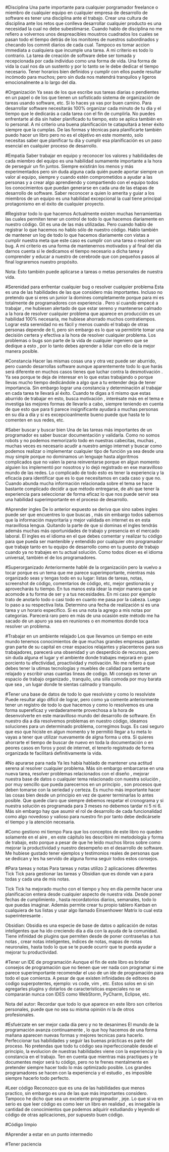 
#Disciplina
Una parte importante para cualquier porgramador freelance o miembro de cualquier equipo en cualquier empresa de desarrollo de software es tener una disciplina ante el trabajo. Crear una cultura de disciplina ante los retos que conlleva desarrollar cualquier producto es una necesidad la cual no debe subestimarse. Cuando hablo de disciplina no me refiero a volvernos unos despreacibles moustros cuadrados los cuales se pasan todo el tiempo detrás de los monitores de nuestros subordinados y checando los commit diarios de cada cual. Tampoco es tomar accion immediata a cualquiera que incumple una tarea. A mi criterio es todo lo contrario. La tarea de creación de software debe ser tomada y recepcionada por cada individuo como una forma de vida. Una forma de vida la cual nos da un  sustento y por lo tanto se le debe dedicar el tiempo necesario. Tener horarios bien definidos y cumplir con ellos puede resultar incómodo para muchos; pero sin duda nos matendrá tranquilos y ligeros emocionalmente a lo largo del día.

#Organización
Ya seas de los que escribe sus tareas diarias o pendientes en un papel o de los que tienen un sofisticado sistema de organización de tareas usando software, etc. Si lo haces ya vas por buen camino. Para desarrollar software necesitarás 100% organizar cada minuto de tu día y el tiempo que le dedicarás a cada tarea con el fin de cumplirla. No puedes enfrentarte al día sin haber planificado tu tiempo, esto se aplica también en lo personal. A mi criterio una buena planificación te catapultará a tener éxito siempre que la cumplas. De las formas y técnicas para planificarte también puedo hacer un libro pero no es el objetivo en este momento, solo necesitas saber que planificar tu día y cumplir esa planificación es un paso esencial en cualquier proceso de desarrollo.

#Empatía
Saber trabajar en equipo y reconocer los valores y habilidades de cada miembro del equipo es una habilidad sumamente importante a la hora de perseguir un fin juntos. Siempre existirán los menos y más experimentados pero sin duda alguna cada quién puede aportar siempre un valor al equipo, siempre y cuando estén comprometidos a ayudar a las personas y a crear algo aprendiendo y compartiendo con el equipo todos los conocimientos que puedan generarse en cada una de las etapas de desarrollo de software. Saber reconocer a quien lo amerita y guiar a los miembros de un equipo es una habilidad excepcional la cual tiene principal protagonismo en el éxito de cualquier proyecto.

#Registrar todo lo que hacemos
Actualmente existen muchas herramientas las cuales permiten tener un control de todo lo que hacemos diariamente en nuestro código. Git es una de las más utilizadas. Pero cuando hablo de registrar lo que hacemos no hablo sólo de nuestro código. Hablo también de mantener un log de todo lo que hacemos diariamente con vistas a cumplir nuestra meta que este caso es cumplir con una tarea o resolver un bug. A mi criterio es una forma de mantenernos motivados y al final del día darnos cuenta si le dedicamos el tiempo necesario a dicha tarea y comprender  y educar a nuestro de cerebrode que con pequeños pasos al final lograremos nuestro propósito.

Nota: Esto también puede aplicarse a tareas o metas personales de nuestra vida.

#Serenidad para enfrentar cualquier bug o resolver cualquier problema
Esta es una de las habilidades de las que considero más importantes. Incluso no pretendo que si eres un junior la domines completamente porque para mi es totalmente de programadores con experiencia . Pero sí cuando empecé a trabajar , me hubiesen alertado de que estar sereno y mantenerse calmado a la hora de resolver cualquier problema que aparece en producción es un habilidad 100% necesaria, me hubiese ahorrado muchos contratiempos. Lograr esta serenidad no es fácil y menos cuando el trabajo de otras personas depende de ti, pero sin embargo es lo que va permitirte tomar una decisión certera y efectiva a la hora de resolver cualquier problema. Los problemas o bugs son parte de la vida de cualquier ingeniero que se dedique a esto , por lo tanto debes aprender a lidiar con ello de la mejor manera posible.

#Constancia
Hacer las mismas cosas una y otra vez puede ser aburrido, pero cuando desarrollas software aunque aparentemente todo lo que harás será diferente en muchos casos tienes que luchar contra la desmotivación . Ya sea porque te deja de interesar en lo que estas trabajando o porque llevas mucho tiempo dedicándole a algo que a tu entender deja de tener importancia. Sin embargo lograr una constancia y determinación al trabajar en cada tarea te llevará al éxito. Cuando te digas a ti mismo que estas aburrido de trabajar en esto, busca motivación , interésate más en el tema e investiga las mejores formas de llevarlo a cabo, siempre teniendo en cuenta de que esto que para ti parece insignificante ayudará a muchas personas en su día a día y si es excepcioanlmente bueno puede que hasta te lo comenten en sus redes, etc.

#Saber buscar y buscar bien
Una de las tareas más importantes de un programador es saber buscar documentación y validarla. Como no somos robots y no podemos memorizarlo todo en nuestras cabecitas, muchas , muchas veces es necesario acudir a nuestro amigo internet y buscar como podemos realizar o implementar cualquier tipo de función ya sea desde una muy simple porque no dominamos un lenguaje hasta algoritmos complicados que no valen la pena reinventarse porque en algun momento alguien los implementó por nosotros y lo dejó registrado  en ese maravilloso mundo de las redes. Lo complicado de todo esto es tener la experiencia y la eficacia para identificar que es lo que necesitamos en cada caso y que no. Cuando abunda mucha información relacionada sobre el tema se hace bastante complicado decidir a que método entregarse, de ahi que tener la experiencia para seleccionar de forma eficaz lo que nos puede servir sea una habilidad superimportante en el proceso de desarrollo.

#Aprender ingles
De lo anterior expuesto se deriva que sino sabes ingles puede ser que encuentres lo que buscas , más sin embargo todos sabemos que la información mayoritaria y mejor validada en internet  es en esta maravillosa lengua. Quitando la parte de que si dominas el ingles tendrás además muchas más oportunidades de trabajo y presencia en el mercado laboral. El ingles es el idioma en el que debes comentar y realizar tu código para que pueda ser mantenible y entendido por cualquier otro programador que trabaje tanto en tu equipo de desarrollo como en tu puesto de trabajo cuando ya no trabajes en tu actual solución. Como todos dicen es el idioma universal, también el de los programadores.

#Superorganizado
Anteriormente hablé de la organización pero la vuelvo a tocar porque es un tema que me parece superimportante, mientras más organizado seas y tengas todo en su lugar:  listas de tareas, notas, screenshot de código, comentarios de código, etc, mejor gestionarás y aprovecharás tu tiempo. En tus manos esta idear la mejor manera que se acomode a tu forma de ser y a tus necesidades. En mi caso por ejemplo trato de anotarlo todo o casi todo en cuanto me pasa por la cabeza. Luego lo paso a su respectiva lista. Determino una fecha de realización si es una tarea y un horario específico. Si es una nota la agrego a mis notas por categorías. Parecerá raro pero en más de una ocasión este método me ha sacado de un apuro ya sea en reuniones o en momentos donde toca resolver un problema.


#Trabajar en un ambiente relajado
Los que llevamos un tiempo en este mundo tenemos conocimientos de que  muchas grandes empresas gastan gran parte de su capital en crear espacios relajantes y placenteros para sus trabajadores, parecerá una obsenidad y un desperdicio de recursos, pero sin duda alguna el lugar y el ambiente donde trabajes mejorará en gran porciento tu efectividad, proactividad y motivación. No me refiero a que debes tener la utimas tecnologías y muebles de calidad para sentarte relajado y escribir unas cuantas lineas de codigo. Mi consejo es tener un espacio de trabajo organizado , tranquilo, una silla comoda por muy barata que sea , un lugar donde te sientas calmado y tranquilo.


#Tener una base de datos de todo lo que resolviste y como lo resolviste
Puede resultar algo difícil de lograr, pero como ya comente anteriormente tener un registro de todo lo que hacemos y como lo resolvemos es una forma supereficaz y verdaderamente provechosa a la hora de desenvolverte en este maravilloso mundo del desarrollo de software. En nuestro día a día resolvemos problemas en nuestro código, ideamos soluciones para un determinado problema, corregimos bugs. Es casi seguro que eso que hiciste en algun momento y te permitió llegar a tu meta lo vayas a tener que utilizar nuevamente de algna forma u otra. Si quieres ahorrarte el tiempo de buscar de nuevo en toda la documentación o en peores casos en foros y post de internet, el tenerlo registrado de forma organizada te facilitará definitivamente la vida.

#No apurarse para nada
Ya les había hablado de mantener una actitud serena al resolver cualquier problema. Más sin embargo embarcarse en una nueva tarea, resolver problemas relacionados con el diseño , mejorar nuestra base de datos o cualquier tema relacionado con nuestra solución , por muy sencillo que pueda parecernos en un principio , son procesos que deben tomarse con la seriedad y certeza. Es mucho más importante hacer las cosas bien desde un principio en vez de querer terminarlas lo antes posible. Que quede claro que siempre debemos respetar el cronograma y si nuestra solución es programada para 3 meses no debemos tardar ni 5 ni 6. Más sin embargo hay que asumir el rol de desarrollo de cada funcionalidad como algo novedoso y valioso para nuestro fin por tanto debe dedicársele el tiempo y la atención necesaria.

#Como gestiono mi tiempo
Para que los conceptos de este libro no queden solamente en el aire , en este cápitulo les describiré mi metodología y forma de trabajo, esto porque a pesar de que he leído muchos libros sobre como mejorar la productividad y nuestro desempeño en el desarrollo de software. Me hubiese gustado tener ejemplos y testimonios reales de personas que se dedican y les ha servido de alguna forma seguir todos estos consejos.

#Para tareas y notas
Para tareas y notas utilizo 2 aplicaciones diferentes Tick Tick para gestionar las tareas y Obsidian que es donde van a para todas y cada una de mis notas.

Tick Tick ha mejorado mucho con el tiempo y hoy en día permite hacer una planificacion entera desde cualquier aspecto de nuestra vida. Desde poner fechas de cumplimiento , hasta recordatorios diarios, semanales, todo lo que puedas imaginar. Además permite crear tu propio tablero Kanban en cualquiera de tus listas y usar algo llamado Einsenhower Matrix lo cual esta superinteresante .

Obsidian: Obsidia es una especie de base de datos o aplicación de notas inteligentes que ha ido creciendo día a día con la ayuda de la comunidad. Tiene infinidad de plugins que permiten desde de poner contraseñas a tus notas , crear notas inteligentes, indices de notas, mapas de notas neuronales, hasta todo lo que se te puede ocurrir que te pueda ayudar a mejorar tu productividad.

#Tener un IDE de programación
Aunque el fin de este libro es brindar consejos de programación que no tienen que ver nada con programar si me parece superimportante recomendar el uso de un ide de programación para todo el que comienza. A pesar de que existen infinidades de editores de codigo superpotentes, ejemplo: vs code, vim , etc. Estos solos en si sin agregarles plugins y dotarlos de características especiales no se compararán nunca con IDES como WebStorm, PyCharm, Eclipse, etc.

Nota del autor: Recordar que todo lo que aparece en este libro son criterios personales, puede que no sea su misma opinión ni la de otros profesionales.

#Esfuérzate en ser mejor cada día pero y no te desanimes
El mundo de la programación avanza continuamente , lo que hoy hacemos de una forma mañana aparecen nuevas formas y mejores tecnicas para hacerlo. Perfeccionar tus habilidades y seguir las buenas prácticas es parte del proceso. No pretendas que todo tu código sea inperfeccionable desde el principio, la evolucion de nuestras habilidades viene con la experiencia y la constancia en el trabajo. Ten en cuenta que mientras más practiques y te documentes mejor será tu código, pero no te frenes mentalmente en pretender siempre hacer todo lo más optimizado posible. Los grandes programadores se hacen con la experiencia y el estudio , es imposible siempre hacerlo todo perfecto.

#Leer código
Reconozco que es una de las habilidades que menos practico, sin embargo es una de las que más importantes considero. Tampoco he dicho que sea un excelente programador , jeje. Lo que si va en serio es que leer código es como leer un libro en realidad , es innegable la cantidad de conocimientos que podemos adquirir estudiando y leyendo el código de otras aplicaciones, por supuesto buen código.

#Código limpio

#Aprender a estar en un punto intermedio

#Tener paciencia
